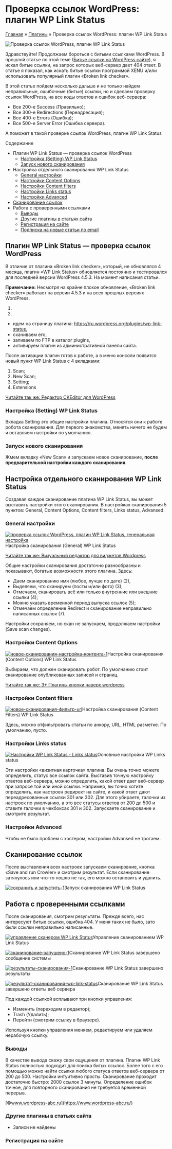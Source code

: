 # Проверка ссылок WordPress: плагин WP Link Status

[Главная](https://www.wordpress-abc.ru/) » [Плагины](https://www.wordpress-abc.ru/plaginy) » Проверка ссылок WordPress: плагин WP Link Status

![Проверка ссылок WordPress, плагин WP Link Status](https://www.wordpress-abc.ru/wp-content/uploads/2016/07/WP-Link-Status.jpg)

Здравствуйте! Продолжаем бороться с битыми ссылками WordPress. В прошлой статье по этой теме ([Битые ссылки на WordPress сайте](https://www.wordpress-abc.ru/seo-wordpress/bityie-ssyilki-na-wordpress-sayte.html)), я искал битые ссылки, на запрос которых веб-сервер дает 404 ответ. В статье я показал, как искать битые ссылки программой XENU и/или использовать популярный плагин «Broken link checker».

В этой статье пойдем несколько дальше и не только найдем неправильные, ошибочные (битые) ссылки, но и сделаем проверку ссылок WordPress, на все коды ответов и ошибок веб-сервера:

- Все 200-е Success (Правильно);
- Все 300-е Redirections (Переадресация);
- Все 400-е Errors (Ошибка);
- Все 500-е Server Error (Ошибка сервера).

А поможет в такой проверке ссылок WordPress, плагин WP Link Status

Содержание

- Плагин WP Link Status —  проверка ссылок WordPress
  - [Настройка (Setting) WP Link Status](https://www.wordpress-abc.ru/plaginy/proverka-ssyilok-wordpress-plagin-wp-link-status.html#_Setting_WP_Link_Status)
  - [Запуск нового сканирования](https://www.wordpress-abc.ru/plaginy/proverka-ssyilok-wordpress-plagin-wp-link-status.html#i)
- Настройка отдельного сканирования WP Link Status
  - [General настройки](https://www.wordpress-abc.ru/plaginy/proverka-ssyilok-wordpress-plagin-wp-link-status.html#General)
  - [Настройки Content Options](https://www.wordpress-abc.ru/plaginy/proverka-ssyilok-wordpress-plagin-wp-link-status.html#_Content_Options)
  - [Настройки Content filters](https://www.wordpress-abc.ru/plaginy/proverka-ssyilok-wordpress-plagin-wp-link-status.html#_Content_filters)
  - [Настройки Links status](https://www.wordpress-abc.ru/plaginy/proverka-ssyilok-wordpress-plagin-wp-link-status.html#_Links_status)
  - [Настройки Advanced](https://www.wordpress-abc.ru/plaginy/proverka-ssyilok-wordpress-plagin-wp-link-status.html#_Advanced)
- [Сканирование ссылок](https://www.wordpress-abc.ru/plaginy/proverka-ssyilok-wordpress-plagin-wp-link-status.html#i-2)
- Работа с проверенными ссылками
  - [Выводы](https://www.wordpress-abc.ru/plaginy/proverka-ssyilok-wordpress-plagin-wp-link-status.html#i-4)
  - [Другие плагины в статьях сайта](https://www.wordpress-abc.ru/plaginy/proverka-ssyilok-wordpress-plagin-wp-link-status.html#i-5)
  - [Регистрация на сайте](https://www.wordpress-abc.ru/plaginy/proverka-ssyilok-wordpress-plagin-wp-link-status.html#i-6)
  - [Подписка на новые статьи по email](https://www.wordpress-abc.ru/plaginy/proverka-ssyilok-wordpress-plagin-wp-link-status.html#___email)

## Плагин WP Link Status —  проверка ссылок WordPress

В отличие от плагина «Broken link checker», который, не обновлялся 4 месяца, плагин «WP Link Status» обновляется постоянно и тестировался для последней версии WordPress 4.5.3. На момент написания статьи.

**Примечание:** Несмотря на крайне плохое обновление, «Broken link checker» работает на версии 4.5.3 и на всех прошлых версиях WordPress.

1.

2.

- идем на страницу плагина: https://ru.wordpress.org/plugins/wp-link-status,
- скачиваем его,
- заливаем по FTP в каталог plugins,
- активируем плагин из административной панели сайта.

После активации плагин готов к работе, а в меню консоли появится новый пункт WP Link Status с 4 вкладками:

1. Scan;
2. New Scan;
3. Setting;
4. Extensions

[Читайте так же:  Редактор CKEditor для WordPress](https://www.wordpress-abc.ru/plaginy/redaktor-ckeditor-dlya-wordpress.html)

### Настройка (Setting) WP Link Status

Вкладка Setting это общие настройки плагина. Относятся они к работе робота сканирования. Для первого знакомства, менять ничего не будем и оставляем настройки по умолчанию.

### Запуск нового сканирования

Жмем вкладку «New Scan» и запускаем новое сканирование, **после предварительной настройки каждого сканирования**.

## Настройка отдельного сканирования WP Link Status

Создавая каждое сканирование плагина WP Link Status, вы может выставить настройки этого сканирования. В настройках  сканирования 5 пунктов: General, Content Options, Content filters, Links status, Advansed.

### General настройки

[![проверка ссылок WordPress, плагин WP Link Status, генеральная настройка](https://www.wordpress-abc.ru/wp-content/uploads/2016/07/novoe-skanirovaniya-generalnaya-nastroyka-1.jpg)](https://www.wordpress-abc.ru/wp-content/uploads/2016/07/novoe-skanirovaniya-generalnaya-nastroyka-1.jpg)Настройка сканирования (General) WP Link Status

[Читайте так же:  Визуальный редактор для виджетов Wordpress](https://www.wordpress-abc.ru/plaginy/vizualnyiy-redaktor-dlya-vidzhetov-wordpress.html)

Общие настройки сканирования достаточно разнообразны и показывают, богатые возможности этого плагина. Здесь:

- Даем сканированию имя (любое, лучше по дате) (2),
- Выделяем, что сканируем (посты и/или фото) (3),
- Отмечаем, сканировать всё или только внутренние или внешние ссылки (4);
- Можно указать временной период выпуска ссылок (5);
- Отмечаем определение Redirect и сканирование неправильно написанных ссылок (7).

Настройки сохраняем, но скан не запускаем, продолжаем настройки (Save scan changes).

### Настройки Content Options

[![новое-сканирования-настройка-контента-1](https://www.wordpress-abc.ru/wp-content/uploads/2016/07/novoe-skanirovaniya-nastroyka-kontenta-1.jpg)](https://www.wordpress-abc.ru/wp-content/uploads/2016/07/novoe-skanirovaniya-nastroyka-kontenta-1.jpg)Настройка сканирования (Content Options) WP Link Status

Выбираем, что должен сканировать робот. По умолчанию стоит сканирование опубликованных записей и страниц.

[Читайте так же:  3+ Плагины кнопки наверх wordpress](https://www.wordpress-abc.ru/plaginy/3-plaginyi-knopki-naverh-wordpress.html)

### Настройки Content filters

[![новое-сканирования-фильтр-url](https://www.wordpress-abc.ru/wp-content/uploads/2016/07/novoe-skanirovaniya-filtr-url-1.jpg)](https://www.wordpress-abc.ru/wp-content/uploads/2016/07/novoe-skanirovaniya-filtr-url-1.jpg)Настройка сканирования (Content Filters) WP Link Status

Здесь, можно отфильтровать статьи по анкору, URL, HTML разметке. По умолчанию, пусто.

### Настройки Links status

[![Настройки WP Link Status - Links status](https://www.wordpress-abc.ru/wp-content/uploads/2016/07/novoe-skanirovaniya-nastroyka-ssyilok-skanirovaniya-1.jpg)](https://www.wordpress-abc.ru/wp-content/uploads/2016/07/novoe-skanirovaniya-nastroyka-ssyilok-skanirovaniya-1.jpg)Основные настройки WP Links status

Эти настройки «визитная карточка» плагина. Вы очень точно можете определить, статус все ссылок сайта. Выставив точную настройку ответов веб-сервера, можно определить, какой ответ дает веб-сервер при запросе той или иной ссылки. Например, вы точно хотите определить, как настроен редирект на сайте, и какой ответ дают переадресованные ссылки 301 или 302. Для этого убираете, галочки из настроек по умолчанию, а это все статусы ответов от 200 дл 500 и ставите галочки в чекбоксах 301 и 302. Запускаете сканирование и смотрите результат.

### Настройки Advanced

 

Чтобы не было проблем с хостером, настройки Advansed не трогаем.

## Сканирование ссылок

После выставления всех настроек запускаем сканировние, кнопка «Save and run Crowler» и смотрим результат. Если сканирование затянулось или  что-то пошло не так, его можно остановить и удалить.

[![сохранить и запустить-1](https://www.wordpress-abc.ru/wp-content/uploads/2016/07/sohranit-i-zapustit-1.jpg)](https://www.wordpress-abc.ru/wp-content/uploads/2016/07/sohranit-i-zapustit-1.jpg)Запуск сканирования WP Link Status

## Работа с проверенными ссылками

После сканирования, смотрим результаты. Прежде всего, нас интересуют битые ссылки, ошибка 404. У меня таких не было, зато были ссылки неправильно написанные.

[![управление сканером WP Link Status](https://www.wordpress-abc.ru/wp-content/uploads/2016/07/upravlenie-skanerom-1.jpg)](https://www.wordpress-abc.ru/wp-content/uploads/2016/07/upravlenie-skanerom-1.jpg)Управление сканированием WP Link Status

[![сканирование-запущено-1](https://www.wordpress-abc.ru/wp-content/uploads/2016/07/skanirovanie-zapushheno-1.jpg)](https://www.wordpress-abc.ru/wp-content/uploads/2016/07/skanirovanie-zapushheno-1.jpg)Сканирование WP Link Status завершено сообщение системы

[![результаты-сканирования-1](https://www.wordpress-abc.ru/wp-content/uploads/2016/07/rezultatyi-skanirovaniya-1.jpg)](https://www.wordpress-abc.ru/wp-content/uploads/2016/07/rezultatyi-skanirovaniya-1.jpg)Сканирование WP Link Status завершено результаты

[![результат-сканирования-wp-link-status](https://www.wordpress-abc.ru/wp-content/uploads/2016/07/rezultat-1.jpg)](https://www.wordpress-abc.ru/wp-content/uploads/2016/07/rezultat-1.jpg)Сканирование WP Link Status завершено ответы веб сервера

 

Под каждой ссылкой всплывают три кнопки управления:

- Изменить (переходим в редактор);
- Trash (Удалить);
- Перейти (смотрим ссылку в браузере).

Используя кнопки управления меняем, редактируем или удаляем нерабочую ссылку.

### Выводы

В качестве вывода скажу свои ощущения от плагина. Плагин WP Link Status полностью подходит для поиска битых ссылок. Более того с его помощью можно найти ссылки любого статуса ответов веб-сервера от 200 до 500. Настройки интуитивно просты. Сканирование проходит достаточно быстро: 2000 ссылок 3 минуты. Определение ошибок точное, для повторного сканирования не требуется временной перерыв.

[©www.wordpress-abc.ru](https://www.wordpress-abc.ru/)

### Другие плагины в статьях сайта

- Записи не найдены

### Регистрация на сайте